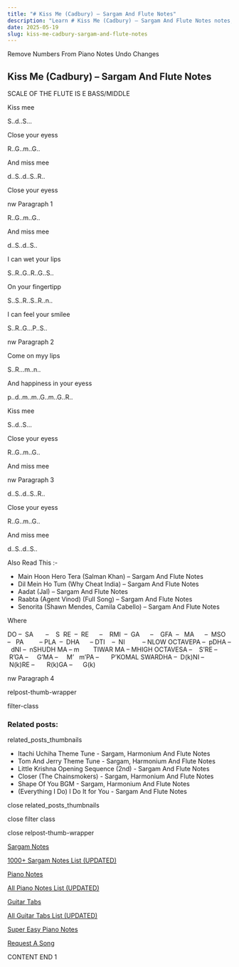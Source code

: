 ```yaml
---
title: "# Kiss Me (Cadbury) – Sargam And Flute Notes"
description: "Learn # Kiss Me (Cadbury) – Sargam And Flute Notes notes, sargam, harmonium notations and flute notes. Easy step-by-step tutorial for beginners."
date: 2025-05-19
slug: kiss-me-cadbury-sargam-and-flute-notes
---
```


Remove Numbers From Piano Notes
Undo Changes



## Kiss Me (Cadbury) – Sargam And Flute Notes



SCALE OF THE FLUTE IS E BASS/MIDDLE



Kiss mee



S..d..S…



Close your eyess



R..G..m..G..



And miss mee



d..S..d..S..R..



Close your eyess



nw Paragraph 1

R..G..m..G..



And miss mee



d..S..d..S..



I can wet your lips



S..R..G..R..G..S..



On your fingertipp



S..S..R..S..R..n..



I can feel your smilee



S..R..G…P..S..

nw Paragraph 2



Come on myy lips



S..R…m..n..



And happiness in your eyess



p..d..m..m..G..m..G..R..



Kiss mee



S..d..S…



Close your eyess



R..G..m..G..



And miss mee



nw Paragraph 3

d..S..d..S..R..



Close your eyess



R..G..m..G..



And miss mee



d..S..d..S..



Also Read This :-



* Main Hoon Hero Tera (Salman Khan) – Sargam And Flute Notes
* Dil Mein Ho Tum (Why Cheat India) – Sargam And Flute Notes
* Aadat (Jal) – Sargam And Flute Notes
* Raabta (Agent Vinod) (Full Song) – Sargam And Flute Notes
* Senorita (Shawn Mendes, Camila Cabello) – Sargam And Flute Notes



Where



DO –  SA       –    S  RE  –  RE      –    RMI  –  GA      –    GFA  –   MA      –  MSO  –   PA         – PLA  –  DHA      – DTI    –  NI          – NLOW OCTAVEPA –  pDHA –  dNI –  nSHUDH MA – m        TIWAR MA – MHIGH OCTAVESA –    S’RE –     R’GA –     G’MA –     M’   m’PA –       P’KOMAL SWARDHA –  D(k)NI –       N(k)RE –       R(k)GA –      G(k)



nw Paragraph 4

relpost-thumb-wrapper

filter-class

### Related posts:

related_posts_thumbnails

* Itachi Uchiha Theme Tune - Sargam, Harmonium And Flute Notes
* Tom And Jerry Theme Tune - Sargam, Harmonium And Flute Notes
* Little Krishna Opening Sequence (2nd) - Sargam And Flute Notes
* Closer (The Chainsmokers) - Sargam, Harmonium And Flute Notes
* Shape Of You BGM - Sargam, Harmonium And Flute Notes
* (Everything I Do) I Do It for You - Sargam And Flute Notes

close related_posts_thumbnails

close filter class

close relpost-thumb-wrapper

[Sargam Notes](https://www.notationsworld.com/sargam-notes.html)

[1000+ Sargam Notes List (UPDATED)](https://www.notationsworld.com/all-songs-list-sargam-notes.html)

[Piano Notes](https://www.notationsworld.com/piano-notes.html)

[All Piano Notes List (UPDATED)](https://www.notationsworld.com/all-songs-list-piano-notes.html)

[Guitar Tabs](https://www.notationsworld.com/guitar-tabs.html)

[All Guitar Tabs List (UPDATED)](https://www.notationsworld.com/all-songs-list-guitar-tabs.html)

[Super Easy Piano Notes](https://studywall.in/)

[Request A Song](https://www.notationsworld.com/request-a-song.html)

CONTENT END 1

